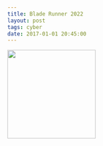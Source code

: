 ```yaml
---
title: Blade Runner 2022
layout: post
tags: cyber
date: 2017-01-01 20:45:00
---
```

<img width="200" src="https://upload.wikimedia.org/wikipedia/en/thumb/b/b7/BladeRunnerBlackOut2022-cover.jpg/200px-BladeRunnerBlackOut2022-cover.jpg" />

